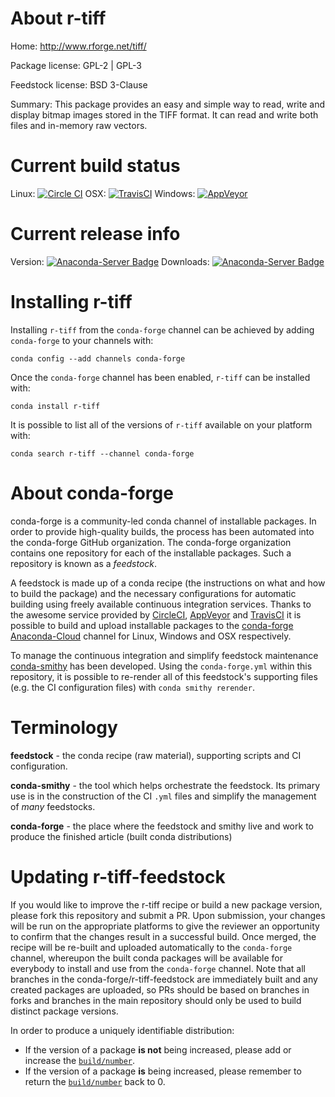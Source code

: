 About r-tiff
============

Home: http://www.rforge.net/tiff/

Package license: GPL-2 | GPL-3

Feedstock license: BSD 3-Clause

Summary: This package provides an easy and simple way to read, write and display bitmap images stored in the TIFF format. It can read and write both files and in-memory raw vectors.



Current build status
====================

Linux: [![Circle CI](https://circleci.com/gh/conda-forge/r-tiff-feedstock.svg?style=shield)](https://circleci.com/gh/conda-forge/r-tiff-feedstock)
OSX: [![TravisCI](https://travis-ci.org/conda-forge/r-tiff-feedstock.svg?branch=master)](https://travis-ci.org/conda-forge/r-tiff-feedstock)
Windows: [![AppVeyor](https://ci.appveyor.com/api/projects/status/github/conda-forge/r-tiff-feedstock?svg=True)](https://ci.appveyor.com/project/conda-forge/r-tiff-feedstock/branch/master)

Current release info
====================
Version: [![Anaconda-Server Badge](https://anaconda.org/conda-forge/r-tiff/badges/version.svg)](https://anaconda.org/conda-forge/r-tiff)
Downloads: [![Anaconda-Server Badge](https://anaconda.org/conda-forge/r-tiff/badges/downloads.svg)](https://anaconda.org/conda-forge/r-tiff)

Installing r-tiff
=================

Installing `r-tiff` from the `conda-forge` channel can be achieved by adding `conda-forge` to your channels with:

```
conda config --add channels conda-forge
```

Once the `conda-forge` channel has been enabled, `r-tiff` can be installed with:

```
conda install r-tiff
```

It is possible to list all of the versions of `r-tiff` available on your platform with:

```
conda search r-tiff --channel conda-forge
```


About conda-forge
=================

conda-forge is a community-led conda channel of installable packages.
In order to provide high-quality builds, the process has been automated into the
conda-forge GitHub organization. The conda-forge organization contains one repository
for each of the installable packages. Such a repository is known as a *feedstock*.

A feedstock is made up of a conda recipe (the instructions on what and how to build
the package) and the necessary configurations for automatic building using freely
available continuous integration services. Thanks to the awesome service provided by
[CircleCI](https://circleci.com/), [AppVeyor](http://www.appveyor.com/)
and [TravisCI](https://travis-ci.org/) it is possible to build and upload installable
packages to the [conda-forge](https://anaconda.org/conda-forge)
[Anaconda-Cloud](http://docs.anaconda.org/) channel for Linux, Windows and OSX respectively.

To manage the continuous integration and simplify feedstock maintenance
[conda-smithy](http://github.com/conda-forge/conda-smithy) has been developed.
Using the ``conda-forge.yml`` within this repository, it is possible to re-render all of
this feedstock's supporting files (e.g. the CI configuration files) with ``conda smithy rerender``.


Terminology
===========

**feedstock** - the conda recipe (raw material), supporting scripts and CI configuration.

**conda-smithy** - the tool which helps orchestrate the feedstock.
                   Its primary use is in the construction of the CI ``.yml`` files
                   and simplify the management of *many* feedstocks.

**conda-forge** - the place where the feedstock and smithy live and work to
                  produce the finished article (built conda distributions)


Updating r-tiff-feedstock
=========================

If you would like to improve the r-tiff recipe or build a new
package version, please fork this repository and submit a PR. Upon submission,
your changes will be run on the appropriate platforms to give the reviewer an
opportunity to confirm that the changes result in a successful build. Once
merged, the recipe will be re-built and uploaded automatically to the
`conda-forge` channel, whereupon the built conda packages will be available for
everybody to install and use from the `conda-forge` channel.
Note that all branches in the conda-forge/r-tiff-feedstock are
immediately built and any created packages are uploaded, so PRs should be based
on branches in forks and branches in the main repository should only be used to
build distinct package versions.

In order to produce a uniquely identifiable distribution:
 * If the version of a package **is not** being increased, please add or increase
   the [``build/number``](http://conda.pydata.org/docs/building/meta-yaml.html#build-number-and-string).
 * If the version of a package **is** being increased, please remember to return
   the [``build/number``](http://conda.pydata.org/docs/building/meta-yaml.html#build-number-and-string)
   back to 0.
